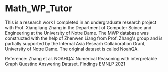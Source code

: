 # Math_WP_Tutor

This is a research work I completed in an undergraduate research project with Prof. Xiangliang Zhang in the Department of Computer Scince and Engineering at the University of Notre Dame. The MWP database was constructed with the help of Zhenwen Liang from Prof. Zhang's group and is partially supported by the Internal Asia Researh Collaboration Grant, University of Notre Dame. The original dataset is called NoahQA.

Reference:
Zhang et al. NOAHQA: Numerical Reasoning with interpretable Graph Questino Answering Dataset. Findings EMNLP 2021
